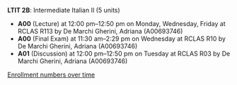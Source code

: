 **LTIT 2B**: Intermediate Italian II (5 units)

- **A00** (Lecture) at 12:00 pm–12:50 pm on Monday, Wednesday, Friday at RCLAS R113 by De Marchi Gherini, Adriana (A00693746)
- **A00** (Final Exam) at 11:30 am–2:29 pm on Wednesday at RCLAS R10 by De Marchi Gherini, Adriana (A00693746)
- **A01** (Discussion) at 12:00 pm–12:50 pm on Tuesday at RCLAS R03 by De Marchi Gherini, Adriana (A00693746)

[Enrollment numbers over time](./LTIT2B.tsv)
